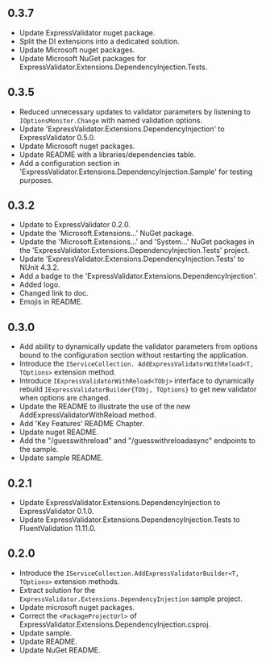 ## 0.3.7

- Update ExpressValidator nuget package.
- Split the DI extensions into a dedicated solution.
- Update Microsoft nuget packages.
- Update Microsoft NuGet packages for ExpressValidator.Extensions.DependencyInjection.Tests.


## 0.3.5

- Reduced unnecessary updates to validator parameters by listening to `IOptionsMonitor.Change` with named validation options.
- Update 'ExpressValidator.Extensions.DependencyInjection' to ExpressValidator 0.5.0.
- Update Microsoft nuget packages.
- Update README with a libraries/dependencies table.
- Add a configuration section in 'ExpressValidator.Extensions.DependencyInjection.Sample' for testing purposes.


## 0.3.2

- Update to ExpressValidator 0.2.0.
- Update the 'Microsoft.Extensions...' NuGet package.
- Update the 'Microsoft.Extensions...' and 'System...' NuGet packages in the 'ExpressValidator.Extensions.DependencyInjection.Tests' project.
- Update 'ExpressValidator.Extensions.DependencyInjection.Tests' to NUnit 4.3.2.
- Add a badge to the 'ExpressValidator.Extensions.DependencyInjection'.
- Added logo.
- Changed link to doc.
- Emojis in README.


## 0.3.0

- Add ability to dynamically update the validator parameters from options bound to the configuration section without restarting the application.
- Introduce the `IServiceCollection. AddExpressValidatorWithReload<T, TOptions>` extension method.
- Introduce `IExpressValidatorWithReload<TObj>` interface to dynamically rebuild `IExpressValidatorBuilder{TObj, TOptions}` to get new validator when options are changed.
- Update the README to illustrate the use of the new AddExpressValidatorWithReload method.
- Add 'Key Features' README Chapter.
- Update nuget README.
- Add the "/guesswithreload" and "/guesswithreloadasync" endpoints to the sample.
- Update sample README.


## 0.2.1

- Update ExpressValidator.Extensions.DependencyInjection to ExpressValidator 0.1.0.  
- Update ExpressValidator.Extensions.DependencyInjection.Tests to FluentValidation 11.11.0.


## 0.2.0

- Introduce the `IServiceCollection.AddExpressValidatorBuilder<T, TOptions>` extension methods.
- Extract solution for the `ExpressValidator.Extensions.DependencyInjection` sample project.
- Update microsoft nuget packages.
- Correct the `<PackageProjectUrl>` of ExpressValidator.Extensions.DependencyInjection.csproj.
- Update sample.
- Update README.
- Update NuGet README.